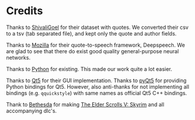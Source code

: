 # Credits
Thanks to [ShivaliGoel](https://github.com/ShivaliGoel/Quotes-500K) for their dataset with quotes.
We converted their csv to a tsv (tab separated file), and kept only the quote and author fields.

Thanks to [Mozilla](https://github.com/mozilla/DeepSpeech/releases/) for their quote-to-speech framework, Deepspeech.
We are glad to see that there do exist good quality general-purpose neural networks.

Thanks to [Python](https://www.python.org/) for existing.
This made our work quite a lot easier.

Thanks to [Qt5](https://www.qt.io/) for their GUI implementation.
Thanks to [pyQt5](https://www.riverbankcomputing.com/software/pyqt) for providing Python bindings for Qt5.
However, also anti-thanks for not implementing all bindings (e.g. `qquickstyle`) with same names as official Qt5 C++ bindings.

Thank to [Bethesda](https://elderscrolls.bethesda.net/) for making [The Elder Scrolls V: Skyrim](https://elderscrolls.bethesda.net/en/skyrim) and all accompanying dlc's.